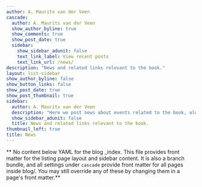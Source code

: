 ```yaml
---
author: A. Maurits van der Veen
cascade:
  author: A. Maurits van der Veen
  show_author_byline: true
  show_comments: true
  show_post_date: true
  sidebar:
    show_sidebar_adunit: false
    text_link_label: View recent posts
    text_link_url: /news/
description: "News and related links relevant to the book."
layout: list-sidebar
show_author_byline: false
show_button_links: false
show_post_date: true
show_post_thumbnail: true
sidebar:
  author: A. Maurits van der Veen
  description: "Here we post news about events related to the book, along with some useful links."
  show_sidebar_adunit: false
  title: News and related links relevant to the book.
thumbnail_left: true
title: News
---
```


** No content below YAML for the blog _index. This file provides front matter for the listing page layout and sidebar content. It is also a branch bundle, and all settings under `cascade` provide front matter for all pages inside blog/. You may still override any of these by changing them in a page's front matter.**
